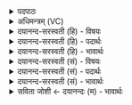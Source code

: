 <details><summary>पदपाठः</summary>

तव॑। भ्र॒मासः॑। आ॒शु॒येत्या॑शु॒या। प॒त॒न्ति॒। अनु॑। स्पृ॒श॒। धृ॒ष॒ता। शोशु॑चानः। तपू॑षि। अ॒ग्ने॒। जु॒ह्वा᳖। प॒त॒ङ्गान्। अस॑न्दित॒ इत्यस॑म्ऽदितः। वि। सृ॒ज॒। विष्व॑क्। उ॒ल्काः। १०।
</details>

<details><summary>अधिमन्त्रम् (VC)</summary>

- अग्निर्देवता
- वामदेव ऋषिः
- भुरिक् पङ्क्तिः
- पञ्चमः
</details>

<details><summary>दयानन्द-सरस्वती (हि) - विषयः</summary>

फिर वह सेनापति क्या करे, यह विषय अगले मन्त्र में कहा है ॥
</details>

<details><summary>दयानन्द-सरस्वती (हि) - पदार्थः</summary>

पदार्थान्वयभाषाः -  हे (अग्ने) अग्नि के समान तेजस्वी सेनापते ! (शोशुचानः) अत्यन्त पवित्र आचरण करने हारे आप जो (तव) आप के (भ्रमासः) भ्रमणशील वीर पुरुष जैसे (विष्वक्) सब ओर से (आशुया) शीघ्र चलनेहारी (उल्काः) बिजुली की गतियाँ वैसे (पतन्ति) श्येनपक्षी के समान शत्रुओं के दल में तथा शत्रुओं में गिरते हैं, उनको (धृषता) दृढ़ सेना से (अनु) अनुकूल (स्पृश) प्राप्त हूजिये और (असन्दितः) अखण्डित हुए (जुह्वा) घी के हवन का साधन लपट अग्नि के (तपूंषि) तेज के समान शत्रुओं के ऊपर सब ओर से बिजुली को (विसृज) छोड़िये और (पतङ्गान्) घोड़ों को सुन्दर शिक्षायुक्त कीजिये ॥१० ॥
</details>

<details><summary>दयानन्द-सरस्वती (हि) - भावार्थः</summary>

भावार्थभाषाः -  इस मन्त्र में वाचकलुप्तोपमालङ्कार है। सेनापति और सेना के भृत्यों को चाहिये कि आपस में प्रीति के साथ बल बढ़ा वीर पुरुषों को हर्ष दें और सम्यक् युद्ध करा के अग्नि आदि अस्त्रों और भुशुण्डी आदि शस्त्रों से शत्रुओं के ऊपर बिजुली की वृष्टि करें, जिस से शीघ्र विजय हो ॥१० ॥
</details>

<details><summary>दयानन्द-सरस्वती (सं) - विषयः</summary>

पुनः स किं कुर्य्यादित्युपदिश्यते ॥
</details>

<details><summary>दयानन्द-सरस्वती (सं) - पदार्थः</summary>

पदार्थान्वयभाषाः -  हे सेनापतेऽग्ने ! शोशुचानस्त्वं ये तव भ्रमासो यथा विष्वगाशुयोल्कास्तथा शत्रुषु पतन्ति, तान् धृषताऽनुस्पृश। असन्दितोऽखण्डितः सन् जुह्वाग्नेस्तपूंषीव शत्रूणामुपरि सर्वतो विद्युतो विसृज पतङ्गान् सुशिक्षितानश्वान् कुरु ॥१० ॥
</details>

<details><summary>दयानन्द-सरस्वती (सं) - भावार्थः</summary>

भावार्थभाषाः -  अत्र वाचकलुप्तोपमालङ्कारः। राजसेनापतिसेनाभृत्यैः परस्परं प्रीत्या बलं संवर्ध्य वीरान् हर्षयित्वा संयोध्याग्न्याद्यस्त्रैः शतघ्न्यादिभिश्च शत्रूणामुपरि विद्युद्वृष्टिः कार्य्या, यतः सद्यो विजयः स्यात् ॥१० ॥
</details>

<details><summary>सविता जोशी ← दयानन्दः (म) - भावार्थः</summary>

भावार्थभाषाः -  या मंत्रात वाचकलुप्तोपमालंकार आहे. सेनापती व सेनेतील लोकांनी आपापसात प्रेमाने राहून बल वाढवावे. वीर पुरुषांना आनंदित करावे. चांगल्या प्रकारे युद्ध करून अग्नी इत्यादी शस्त्र व भुशुंडी अस्त्रांनी शत्रूंवर विद्युत वर्षाव करावा म्हणजे ताबडतोब विजय प्राप्त होईल.
</details>